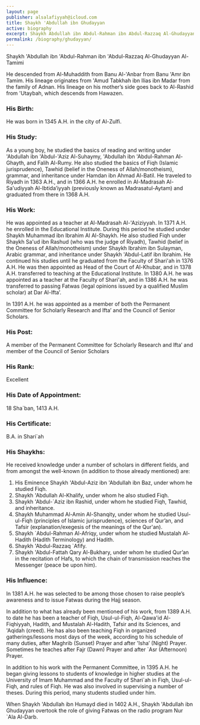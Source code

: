 ```yaml
---
layout: page
publisher: alsalafiyyah@icloud.com
title: Shaykh 'Abdullah ibn Ghudayyan
active: biography 
excerpt: Shaykh Abdullah ibn Abdul-Rahman ibn Abdul-Razzaq Al-Ghudayyan Al-Tamimi. He descended from Al-Muhaddith from Banu Al-'Anbar from Banu 'Amr ibn Tamim.
permalink: /biography/ghudayyan/
---
```


Shaykh 'Abdullah ibn 'Abdul-Rahman ibn 'Abdul-Razzaq Al-Ghudayyan Al-Tamimi

He descended from Al-Muhaddith from Banu Al-'Anbar from Banu 'Amr ibn Tamim. His lineage originates from 'Amud Tabkhah ibn Ilias ibn Madar from the family of Adnan. His lineage on his mother’s side goes back to Al-Rashid from 'Utaybah, which descends from Hawazen.

### His Birth:

He was born in 1345 A.H. in the city of Al-Zulfi.

### His Study:

As a young boy, he studied the basics of reading and writing under 'Abdullah ibn 'Abdul-'Aziz Al-Suhaymy, 'Abdullah ibn 'Abdul-Rahman Al-Ghayth, and Falih Al-Rumy. He also studied the basics of Fiqh (Islamic jurisprudence), Tawhid (belief in the Oneness of Allah/monotheism), grammar, and inheritance under Hamdan ibn Ahmad Al-Batil. He traveled to Riyadh in 1363 A.H., and in 1366 A.H. he enrolled in Al-Madrasah Al-Sa'udiyyah Al-Ibtida’iyyah (previously known as Madrasatul-Aytam) and graduated from there in 1368 A.H.

### His Work:

He was appointed as a teacher at Al-Madrasah Al-'Aziziyyah. In 1371 A.H. he enrolled in the Educational Institute. During this period he studied under Shaykh Muhammad ibn Ibrahim Al Al-Shaykh. He also studied Fiqh under Shaykh Sa'ud ibn Rashud (who was the judge of Riyadh), Tawhid (belief in the Oneness of Allah/monotheism) under Shaykh Ibrahim ibn Sulayman, Arabic grammar, and inheritance under Shaykh 'Abdul-Latif ibn Ibrahim. He continued his studies until he graduated from the Faculty of Shari'ah in 1376 A.H. He was then appointed as Head of the Court of Al-Khubar, and in 1378 A.H. transferred to teaching at the Educational Institute. In 1380 A.H. he was appointed as a teacher at the Faculty of Shari'ah, and in 1386 A.H. he was transferred to passing Fatwas (legal opinions issued by a qualified Muslim scholar) at Dar Al-Ifta’.

In 1391 A.H. he was appointed as a member of both the Permanent Committee for Scholarly Research and Ifta’ and the Council of Senior Scholars.

### His Post:

A member of the Permanent Committee for Scholarly Research and Ifta’ and member of the Council of Senior Scholars

### His Rank:

Excellent

### His Date of Appointment:

18 Sha`ban, 1413 A.H.

### His Certificate:

B.A. in Shari`ah

### His Shaykhs:

He received knowledge under a number of scholars in different fields, and from amongst the well-known (in addition to those already mentioned) are:

1. His Eminence Shaykh 'Abdul-Aziz ibn 'Abdullah ibn Baz, under whom he studied Fiqh.
2. Shaykh 'Abdullah Al-Khalify, under whom he also studied Fiqh.
3. Shaykh 'Abdul-`Aziz ibn Rashid, under whom he studied Fiqh, Tawhid, and inheritance.
4. Shaykh Muhammad Al-Amin Al-Shanqity, under whom he studied Usul-ul-Fiqh (principles of Islamic jurisprudence), sciences of Qur’an, and Tafsir (explanation/exegesis of the meanings of the Qur'an).
5. Shaykh `Abdul-Rahman Al-Afriqy, under whom he studied Mustalah Al-Hadith (Hadith Terminology) and Hadith.
6. Shaykh 'Abdul-Razzaq `Afify.
7. Shaykh 'Abdul-Fattah Qary Al-Bukhary, under whom he studied Qur’an in the recitation of Hafs, to which the chain of transmission reaches the Messenger (peace be upon him).

### His Influence:

In 1381 A.H. he was selected to be among those chosen to raise people’s awareness and to issue Fatwas during the Hajj season.

In addition to what has already been mentioned of his work, from 1389 A.H. to date he has been a teacher of Fiqh, Usul-ul-Fiqh, Al-Qawa'id Al-Fiqhiyyah, Hadith, and Mustalah Al-Hadith, Tafsir and its Sciences, and 'Aqidah (creed). He has also been teaching Fiqh in organized gatherings/lessons most days of the week, according to his schedule of many duties, after Maghrib (Sunset) Prayer and after 'Isha’ (Night) Prayer. Sometimes he teaches after Fajr (Dawn) Prayer and after `Asr (Afternoon) Prayer.

In addition to his work with the Permanent Committee, in 1395 A.H. he began giving lessons to students of knowledge in higher studies at the University of Imam Muhammad and the Faculty of Shari`ah in Fiqh, Usul-ul-Fiqh, and rules of Fiqh. He was also involved in supervising a number of theses. During this period, many students studied under him.

When Shaykh 'Abdullah ibn Humayd died in 1402 A.H., Shaykh 'Abdullah ibn Ghudayyan overtook the role of giving Fatwas on the radio program Nur `Ala Al-Darb.


